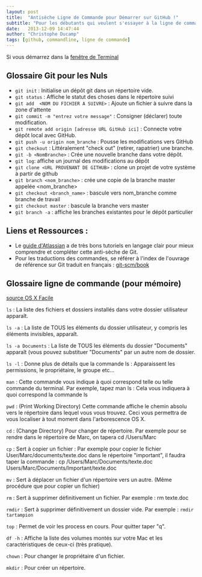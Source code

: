 ```yaml
---
layout: post
title:  "Antisèche Ligne de Commande pour Démarrer sur GitHub !"
subtitle: "Pour les débutants qui veulent s'essayer à la ligne de commande"
date:   2013-12-09 14:47:44
author: "Christophe Ducamp"
tags: [github, commandline, ligne de commande]
---
```

Si vous démarrez dans la [fenêtre de Terminal](/2013-12-10-terminal-trucs)

## Glossaire Git pour les Nuls

- `git init` : Initialise un dépôt git dans un répertoire vide.
- `git status` : Affiche le statut des choses dans le répertoire suivi 
- `git add  <NOM DU FICHIER A SUIVRE>` : Ajoute un fichier à suivre dans la zone d'attente
- `git commit -m "entrez votre message"` : Consigner (déclarer) toute modification. 
- `git remote add origin [adresse URL GitHub ici]` : Connecte votre dépôt local avec GitHub.
- `git push -u origin nom_branche` : Pousse les modifications vers GitHub
- `git checkout` : Littéralement "check out" (retirer, rapatrier) une branche. 
- `git -b <NomBranche>` : Crée une nouvelle branche dans votre dépôt. 
- `git log`: affiche un journal des modifications au dépôt
- `git clone <URL PROVENANT DE GITHUB>` : clone un projet de votre système à partir de github
- `git branch <nom_branche>` : crée une copie de la branche master appelée  <nom_branche>
- `git checkout <branch_name>` : bascule vers nom_branche comme branche de travail
- `git checkout master` : bascule la branche vers master
- `git branch -a` : affiche les branches existantes pour le dépôt particulier

## Liens et Ressources : 

- Le [guide d'Atlassian](https://www.atlassian.com/git/tutorial/git-basics) a de très bons tutoriels en langage clair pour mieux comprendre et compléter cette anti-sèche de Git.
- Pour les traductions des commandes, se référer à l'index de l'ouvrage de référence sur Git traduit en français : [git-scm/book](http://git-scm.com/book/fr)


## Glossaire ligne de commande (pour mémoire)

[source OS X Facile](http://www.osxfacile.com/terminal.html)

`ls` : La liste des fichiers et dossiers installés dans votre dossier utilisateur apparaît.

`ls -a` : La liste de TOUS les éléments du dossier utilisateur, y compris les éléments invisibles, apparaît.

`ls -a Documents` : La liste de TOUS les éléments du dossier "Documents" apparaît (vous pouvez substituer "Documents" par un autre nom de dossier.

`ls -l` : Donne plus de détails que la commande ls : Apparaissent les permissions, le propriétaire, le groupe etc...

`man`	: Cette commande vous indique à quoi correspond telle ou telle commande du terminal. Par exemple, tapez man ls : Cela vous indiquera à quoi correspond la commande ls

`pwd`	: (Print Working Directory) Cette commande affiche le chemin absolu vers le répertoire dans lequel vous vous trouvez. Ceci vous permettra de vous localiser à tout moment dans l'arborescence OS X.

`cd`	: (Change Directory) Pour changer de répertoire. Par exemple pour se rendre dans le répertoire de Marc, on tapera cd /Users/Marc

`cp` : Sert à copier un fichier : Par exemple pour copier le fichier User/Marc/documents/texte.doc dans le répertoire "important", il faudra taper la commande : cp /Users/Marc/Documents/texte.doc Users/Marc/Documents/Important/texte.doc

`mv` : Sert à déplacer un fichier d'un répertoire vers un autre. (Même procédure que pour copier un fichier)

`rm`	: Sert à supprimer définitivement un fichier. Par exemple : rm texte.doc

`rmdir`	: Sert à supprimer définitivement un dossier vide. Par exemple : `rmdir tartampion`

`top` : Permet de voir les process en cours. Pour quitter taper "q".

`df -h`	: Affiche la liste des volumes montés sur votre Mac et les caractéristiques de ceux-ci (très pratique).

`chown`	: Pour changer le propriétaire d'un fichier.

`mkdir`	: Pour créer un répertoire.


